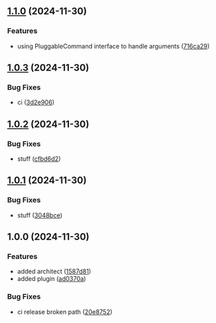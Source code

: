 ## [1.1.0](https://github.com/alemazzo/architect-semantic-release/compare/1.0.3...1.1.0) (2024-11-30)

### Features

* using PluggableCommand interface to handle arguments ([716ca29](https://github.com/alemazzo/architect-semantic-release/commit/716ca291f8500a719aa395035fb1baf1c67c6840))

## [1.0.3](https://github.com/alemazzo/architect-semantic-release/compare/1.0.2...1.0.3) (2024-11-30)

### Bug Fixes

* ci ([3d2e906](https://github.com/alemazzo/architect-semantic-release/commit/3d2e906390a5bed79f78c64570a648226c7b25ec))

## [1.0.2](https://github.com/alemazzo/architect-semantic-release/compare/1.0.1...1.0.2) (2024-11-30)

### Bug Fixes

* stuff ([cfbd6d2](https://github.com/alemazzo/architect-semantic-release/commit/cfbd6d232ccad76cd519d14037160ee117ffd385))

## [1.0.1](https://github.com/alemazzo/architect-semantic-release/compare/1.0.0...1.0.1) (2024-11-30)

### Bug Fixes

* stuff ([3048bce](https://github.com/alemazzo/architect-semantic-release/commit/3048bce0b20da483892bcfd47fa0ffdeb06cd790))

## 1.0.0 (2024-11-30)

### Features

* added architect ([1587d81](https://github.com/alemazzo/architect-semantic-release/commit/1587d81c58e08e837a79a38412b68ab48b9a6301))
* added plugin ([ad0370a](https://github.com/alemazzo/architect-semantic-release/commit/ad0370ad4533e97cc8899f303169526facf11ce4))

### Bug Fixes

* ci release broken path ([20e8752](https://github.com/alemazzo/architect-semantic-release/commit/20e87523e4c6467ed0bc06cb40cf04352d5fb9f1))
